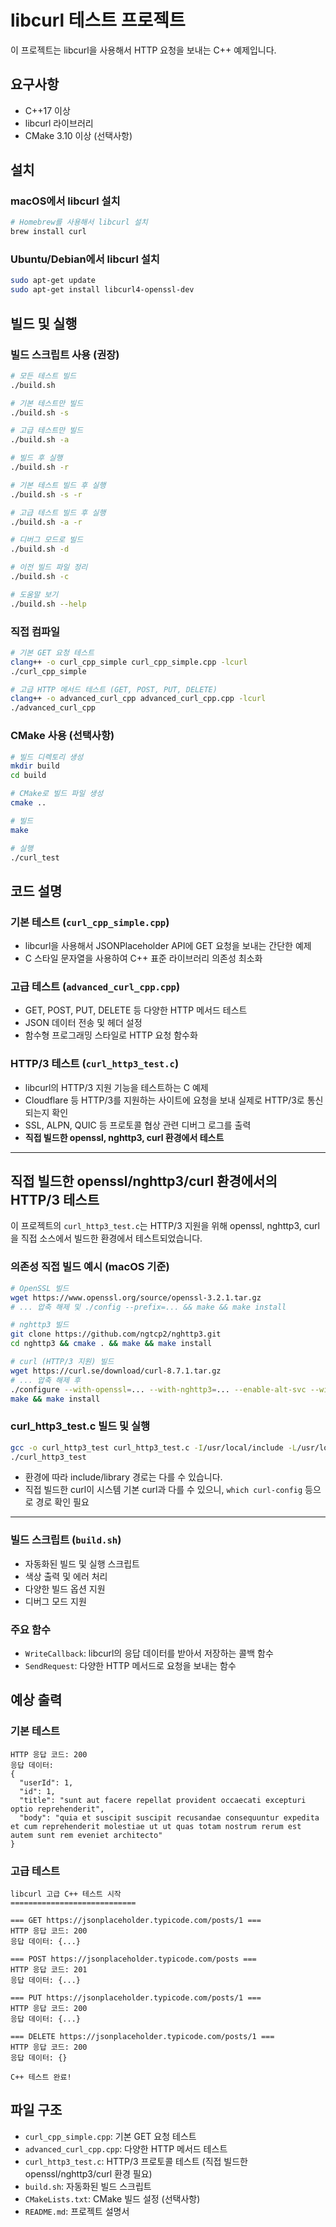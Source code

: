 # libcurl 테스트 프로젝트

이 프로젝트는 libcurl을 사용해서 HTTP 요청을 보내는 C++ 예제입니다.

## 요구사항

- C++17 이상
- libcurl 라이브러리
- CMake 3.10 이상 (선택사항)

## 설치

### macOS에서 libcurl 설치

```bash
# Homebrew를 사용해서 libcurl 설치
brew install curl
```

### Ubuntu/Debian에서 libcurl 설치

```bash
sudo apt-get update
sudo apt-get install libcurl4-openssl-dev
```

## 빌드 및 실행

### 빌드 스크립트 사용 (권장)

```bash
# 모든 테스트 빌드
./build.sh

# 기본 테스트만 빌드
./build.sh -s

# 고급 테스트만 빌드
./build.sh -a

# 빌드 후 실행
./build.sh -r

# 기본 테스트 빌드 후 실행
./build.sh -s -r

# 고급 테스트 빌드 후 실행
./build.sh -a -r

# 디버그 모드로 빌드
./build.sh -d

# 이전 빌드 파일 정리
./build.sh -c

# 도움말 보기
./build.sh --help
```

### 직접 컴파일

```bash
# 기본 GET 요청 테스트
clang++ -o curl_cpp_simple curl_cpp_simple.cpp -lcurl
./curl_cpp_simple

# 고급 HTTP 메서드 테스트 (GET, POST, PUT, DELETE)
clang++ -o advanced_curl_cpp advanced_curl_cpp.cpp -lcurl
./advanced_curl_cpp
```

### CMake 사용 (선택사항)

```bash
# 빌드 디렉토리 생성
mkdir build
cd build

# CMake로 빌드 파일 생성
cmake ..

# 빌드
make

# 실행
./curl_test
```

## 코드 설명

### 기본 테스트 (`curl_cpp_simple.cpp`)
- libcurl을 사용해서 JSONPlaceholder API에 GET 요청을 보내는 간단한 예제
- C 스타일 문자열을 사용하여 C++ 표준 라이브러리 의존성 최소화

### 고급 테스트 (`advanced_curl_cpp.cpp`)
- GET, POST, PUT, DELETE 등 다양한 HTTP 메서드 테스트
- JSON 데이터 전송 및 헤더 설정
- 함수형 프로그래밍 스타일로 HTTP 요청 함수화

### HTTP/3 테스트 (`curl_http3_test.c`)
- libcurl의 HTTP/3 지원 기능을 테스트하는 C 예제
- Cloudflare 등 HTTP/3를 지원하는 사이트에 요청을 보내 실제로 HTTP/3로 통신되는지 확인
- SSL, ALPN, QUIC 등 프로토콜 협상 관련 디버그 로그를 출력
- **직접 빌드한 openssl, nghttp3, curl 환경에서 테스트**

---

## 직접 빌드한 openssl/nghttp3/curl 환경에서의 HTTP/3 테스트

이 프로젝트의 `curl_http3_test.c`는 HTTP/3 지원을 위해 openssl, nghttp3, curl을 직접 소스에서 빌드한 환경에서 테스트되었습니다.

### 의존성 직접 빌드 예시 (macOS 기준)

```bash
# OpenSSL 빌드
wget https://www.openssl.org/source/openssl-3.2.1.tar.gz
# ... 압축 해제 및 ./config --prefix=... && make && make install

# nghttp3 빌드
git clone https://github.com/ngtcp2/nghttp3.git
cd nghttp3 && cmake . && make && make install

# curl (HTTP/3 지원) 빌드
wget https://curl.se/download/curl-8.7.1.tar.gz
# ... 압축 해제 후
./configure --with-openssl=... --with-nghttp3=... --enable-alt-svc --with-ssl --enable-http3
make && make install
```

### curl_http3_test.c 빌드 및 실행

```bash
gcc -o curl_http3_test curl_http3_test.c -I/usr/local/include -L/usr/local/lib -lcurl
./curl_http3_test
```

- 환경에 따라 include/library 경로는 다를 수 있습니다.
- 직접 빌드한 curl이 시스템 기본 curl과 다를 수 있으니, `which curl-config` 등으로 경로 확인 필요

---

### 빌드 스크립트 (`build.sh`)
- 자동화된 빌드 및 실행 스크립트
- 색상 출력 및 에러 처리
- 다양한 빌드 옵션 지원
- 디버그 모드 지원

### 주요 함수
- `WriteCallback`: libcurl의 응답 데이터를 받아서 저장하는 콜백 함수
- `SendRequest`: 다양한 HTTP 메서드로 요청을 보내는 함수

## 예상 출력

### 기본 테스트
```
HTTP 응답 코드: 200
응답 데이터:
{
  "userId": 1,
  "id": 1,
  "title": "sunt aut facere repellat provident occaecati excepturi optio reprehenderit",
  "body": "quia et suscipit suscipit recusandae consequuntur expedita et cum reprehenderit molestiae ut ut quas totam nostrum rerum est autem sunt rem eveniet architecto"
}
```

### 고급 테스트
```
libcurl 고급 C++ 테스트 시작
============================

=== GET https://jsonplaceholder.typicode.com/posts/1 ===
HTTP 응답 코드: 200
응답 데이터: {...}

=== POST https://jsonplaceholder.typicode.com/posts ===
HTTP 응답 코드: 201
응답 데이터: {...}

=== PUT https://jsonplaceholder.typicode.com/posts/1 ===
HTTP 응답 코드: 200
응답 데이터: {...}

=== DELETE https://jsonplaceholder.typicode.com/posts/1 ===
HTTP 응답 코드: 200
응답 데이터: {}

C++ 테스트 완료!
```

## 파일 구조

- `curl_cpp_simple.cpp`: 기본 GET 요청 테스트
- `advanced_curl_cpp.cpp`: 다양한 HTTP 메서드 테스트
- `curl_http3_test.c`: HTTP/3 프로토콜 테스트 (직접 빌드한 openssl/nghttp3/curl 환경 필요)
- `build.sh`: 자동화된 빌드 스크립트
- `CMakeLists.txt`: CMake 빌드 설정 (선택사항)
- `README.md`: 프로젝트 설명서 